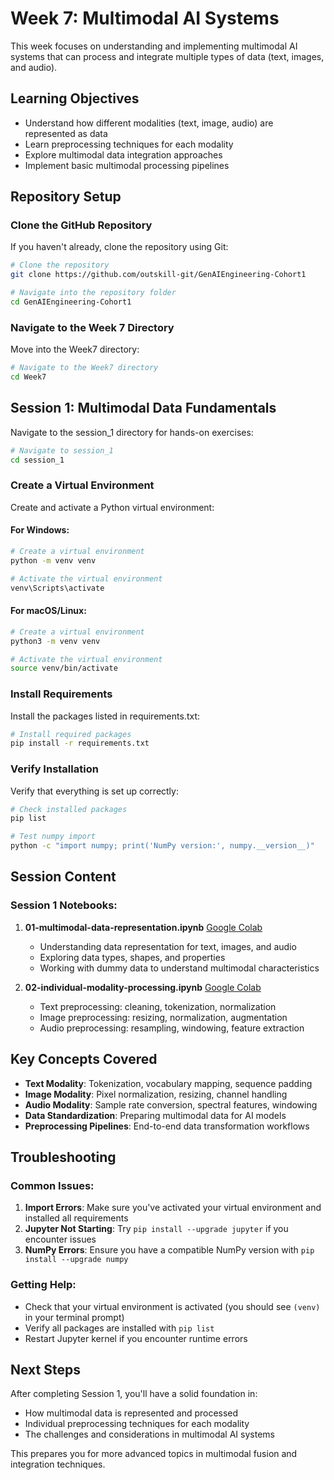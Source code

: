 # Week 7: Multimodal AI Systems

This week focuses on understanding and implementing multimodal AI systems that can process and integrate multiple types of data (text, images, and audio).

## Learning Objectives

- Understand how different modalities (text, image, audio) are represented as data
- Learn preprocessing techniques for each modality
- Explore multimodal data integration approaches
- Implement basic multimodal processing pipelines

## Repository Setup

### Clone the GitHub Repository

If you haven't already, clone the repository using Git:

```bash
# Clone the repository
git clone https://github.com/outskill-git/GenAIEngineering-Cohort1

# Navigate into the repository folder
cd GenAIEngineering-Cohort1
```

### Navigate to the Week 7 Directory

Move into the Week7 directory:

```bash
# Navigate to the Week7 directory
cd Week7
```

## Session 1: Multimodal Data Fundamentals

Navigate to the session_1 directory for hands-on exercises:

```bash
# Navigate to session_1
cd session_1
```

### Create a Virtual Environment

Create and activate a Python virtual environment:

#### For Windows:

```bash
# Create a virtual environment
python -m venv venv

# Activate the virtual environment
venv\Scripts\activate
```

#### For macOS/Linux:

```bash
# Create a virtual environment
python3 -m venv venv

# Activate the virtual environment
source venv/bin/activate
```

### Install Requirements

Install the packages listed in requirements.txt:

```bash
# Install required packages
pip install -r requirements.txt
```

### Verify Installation

Verify that everything is set up correctly:

```bash
# Check installed packages
pip list

# Test numpy import
python -c "import numpy; print('NumPy version:', numpy.__version__)"
```

## Session Content

### Session 1 Notebooks:

1. **01-multimodal-data-representation.ipynb** [Google Colab](https://colab.research.google.com/drive/1OfR2NZKtmpfksvJXDiOaxyaPGW-10P73?usp=sharing)
   - Understanding data representation for text, images, and audio
   - Exploring data types, shapes, and properties
   - Working with dummy data to understand multimodal characteristics

2. **02-individual-modality-processing.ipynb** [Google Colab](https://colab.research.google.com/drive/1Q3IlQms7TbHDg2u0jOYMXqgGPVvFbXJw?usp=sharing)
   - Text preprocessing: cleaning, tokenization, normalization
   - Image preprocessing: resizing, normalization, augmentation
   - Audio preprocessing: resampling, windowing, feature extraction

## Key Concepts Covered

- **Text Modality**: Tokenization, vocabulary mapping, sequence padding
- **Image Modality**: Pixel normalization, resizing, channel handling
- **Audio Modality**: Sample rate conversion, spectral features, windowing
- **Data Standardization**: Preparing multimodal data for AI models
- **Preprocessing Pipelines**: End-to-end data transformation workflows

## Troubleshooting

### Common Issues:

1. **Import Errors**: Make sure you've activated your virtual environment and installed all requirements
2. **Jupyter Not Starting**: Try `pip install --upgrade jupyter` if you encounter issues
3. **NumPy Errors**: Ensure you have a compatible NumPy version with `pip install --upgrade numpy`

### Getting Help:

- Check that your virtual environment is activated (you should see `(venv)` in your terminal prompt)
- Verify all packages are installed with `pip list`
- Restart Jupyter kernel if you encounter runtime errors

## Next Steps

After completing Session 1, you'll have a solid foundation in:
- How multimodal data is represented and processed
- Individual preprocessing techniques for each modality
- The challenges and considerations in multimodal AI systems

This prepares you for more advanced topics in multimodal fusion and integration techniques. 